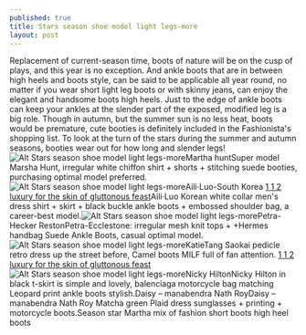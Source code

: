 ```yaml
---
published: true
title: Stars season shoe model light legs-more
layout: post
---
```

Replacement of current-season time, boots of nature will be on the cusp of plays, and this year is no exception. And ankle boots that are in between high heels and boots style, can be said to be applicable all year round, no matter if you wear short light leg boots or with skinny jeans, can enjoy the elegant and handsome boots high heels. Just to the edge of ankle boots can keep your ankles at the slender part of the exposed, modified leg is a big role. Though in autumn, but the summer sun is no less heat, boots would be premature, cute booties is definitely included in the Fashionista\'s shopping list. To look at the turn of the stars during the summer and autumn seasons, booties wear out for how long and slender legs!![Alt Stars season shoe model light legs-more](https://c2.staticflickr.com/8/7133/26886772341_c635d91bed.jpg)Martha huntSuper model Marsha Hunt, irregular white chiffon shirt + shorts + stitching suede booties, purchasing optimal model preferred.![Alt Stars season shoe model light legs-more](https://c2.staticflickr.com/8/7364/26955416695_90ecf4529a.jpg)Aili·Luo-South Korea [1 1 2 luxury for the skin of gluttonous feast](http://moschino2.jimdo.com/2016/02/14/1-1-2-luxury-for-the-skin-of-gluttonous-feast/)Aili·Luo Korean white collar men\'s dress shirt + skirt + black buckle ankle boots + embossed shoulder bag, a career-best model.![Alt Stars season shoe model light legs-more](https://c2.staticflickr.com/8/7353/26350947773_5dcaee6d47.jpg)Petra-Hecker RestonPetra-Ecclestone: irregular mesh knit tops + +Hermes handbag Suede Ankle Boots, casual optimal model.![Alt Stars season shoe model light legs-more](https://c2.staticflickr.com/8/7539/26349906244_ba484e0aa0.jpg)KatieTang Saokai pedicle retro dress up the street before, Camel boots MILF full of fan attention. [1 1 2 luxury for the skin of gluttonous feast](http://moschino2.jimdo.com/2016/02/14/1-1-2-luxury-for-the-skin-of-gluttonous-feast/)![Alt Stars season shoe model light legs-more](https://c2.staticflickr.com/8/7325/26349921564_69c718bbd3.jpg)Nicky HiltonNicky Hilton in black t-skirt is simple and lovely, balenciaga motorcycle bag matching Leopard print ankle boots stylish.Daisy – manabendra Nath RoyDaisy – manabendra Nath Roy Matcha green Plaid dress sunglasses + printing + motorcycle boots.Season star Martha mix of fashion short boots high heel boots